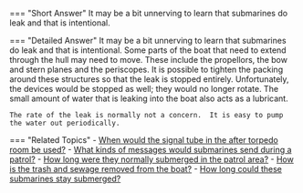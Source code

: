
=== "Short Answer"
    It may be a bit unnerving to learn that submarines do leak and that is intentional.

=== "Detailed Answer"
    It may be a bit unnerving to learn that submarines do leak and that is intentional.  Some parts of the boat that need to extend through the hull may need to move.  These include the propellors, the bow and stern planes and the periscopes.  It is possible to tighten the packing around these structures so that the leak is stopped entirely.  Unfortunately, the devices would be stopped as well; they would no longer rotate.  The small amount of water that is leaking into the boat also acts as a lubricant.

    The rate of the leak is normally not a concern.  It is easy to pump the water out periodically.

=== "Related Topics"
    - [When would the signal tube in the after torpedo room be used?](../FAQs/when-would-the-signal-tube-in-the-after-torpedo-room-be-used.md)
    - [What kinds of messages would submarines send during a patrol?](../FAQs/what-kinds-of-messages-would-submarines-send-during-a-patrol.md)
    - [How long were they normally submerged in the patrol area?](../FAQs/how-long-were-they-normally-submerged-in-the-patrol-area.md)
    - [How is the trash and sewage removed from the boat?](../FAQs/how-is-the-trash-and-sewage-removed-from-the-boat.md)
    - [How long could these submarines stay submerged?](../FAQs/how-long-could-these-submarines-stay-submerged.md)
